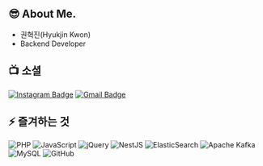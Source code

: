 ## 😎 About Me.

 - 권혁진(Hyukjin Kwon)
 - Backend Developer

## 📺 소셜

[![Instagram Badge](https://img.shields.io/badge/-hyukjin-purple?style=flat-square&logo=instagram&logoColor=white&link=https://instagram.com/hyukjin/)](https://instagram.com/kanna6501)
[![Gmail Badge](https://img.shields.io/badge/-maginc3@gmail.com-c14438?style=flat-square&logo=Gmail&logoColor=white&link=mailto:maginc3@gmail.com)](mailto:maginc3@gmail.com)

## ⚡ 즐겨하는 것

![PHP](https://img.shields.io/badge/php-%23777BB4.svg?style=for-the-badge&logo=php&logoColor=white)
![JavaScript](https://img.shields.io/badge/javascript-%23323330.svg?style=for-the-badge&logo=javascript&logoColor=%23F7DF1E)
![jQuery](https://img.shields.io/badge/jquery-%230769AD.svg?style=for-the-badge&logo=jquery&logoColor=white)
![NestJS](https://img.shields.io/badge/nestjs-%23E0234E.svg?style=for-the-badge&logo=nestjs&logoColor=white)
![ElasticSearch](https://img.shields.io/badge/-ElasticSearch-005571?style=for-the-badge&logo=elasticsearch)
![Apache Kafka](https://img.shields.io/badge/Apache%20Kafka-000?style=for-the-badge&logo=apachekafka)
![MySQL](https://img.shields.io/badge/mysql-%2300f.svg?style=for-the-badge&logo=mysql&logoColor=white)
![GitHub](https://img.shields.io/badge/github-%23121011.svg?style=for-the-badge&logo=github&logoColor=white)


